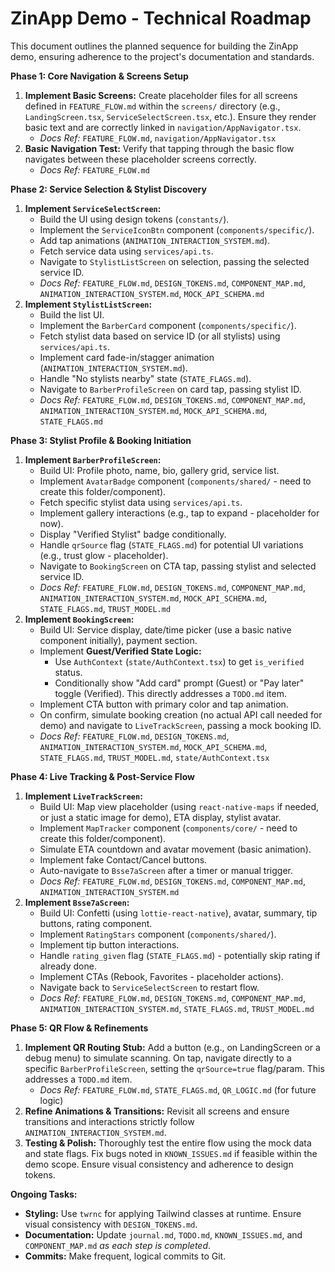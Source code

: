 # ZinApp Demo - Technical Roadmap

This document outlines the planned sequence for building the ZinApp demo, ensuring adherence to the project's documentation and standards.

**Phase 1: Core Navigation & Screens Setup**

1.  **Implement Basic Screens:** Create placeholder files for all screens defined in `FEATURE_FLOW.md` within the `screens/` directory (e.g., `LandingScreen.tsx`, `ServiceSelectScreen.tsx`, etc.). Ensure they render basic text and are correctly linked in `navigation/AppNavigator.tsx`.
    *   *Docs Ref:* `FEATURE_FLOW.md`, `navigation/AppNavigator.tsx`
2.  **Basic Navigation Test:** Verify that tapping through the basic flow navigates between these placeholder screens correctly.
    *   *Docs Ref:* `FEATURE_FLOW.md`

**Phase 2: Service Selection & Stylist Discovery**

1.  **Implement `ServiceSelectScreen`:**
    *   Build the UI using design tokens (`constants/`).
    *   Implement the `ServiceIconBtn` component (`components/specific/`).
    *   Add tap animations (`ANIMATION_INTERACTION_SYSTEM.md`).
    *   Fetch service data using `services/api.ts`.
    *   Navigate to `StylistListScreen` on selection, passing the selected service ID.
    *   *Docs Ref:* `FEATURE_FLOW.md`, `DESIGN_TOKENS.md`, `COMPONENT_MAP.md`, `ANIMATION_INTERACTION_SYSTEM.md`, `MOCK_API_SCHEMA.md`
2.  **Implement `StylistListScreen`:**
    *   Build the list UI.
    *   Implement the `BarberCard` component (`components/specific/`).
    *   Fetch stylist data based on service ID (or all stylists) using `services/api.ts`.
    *   Implement card fade-in/stagger animation (`ANIMATION_INTERACTION_SYSTEM.md`).
    *   Handle "No stylists nearby" state (`STATE_FLAGS.md`).
    *   Navigate to `BarberProfileScreen` on card tap, passing stylist ID.
    *   *Docs Ref:* `FEATURE_FLOW.md`, `DESIGN_TOKENS.md`, `COMPONENT_MAP.md`, `ANIMATION_INTERACTION_SYSTEM.md`, `MOCK_API_SCHEMA.md`, `STATE_FLAGS.md`

**Phase 3: Stylist Profile & Booking Initiation**

1.  **Implement `BarberProfileScreen`:**
    *   Build UI: Profile photo, name, bio, gallery grid, service list.
    *   Implement `AvatarBadge` component (`components/shared/` - need to create this folder/component).
    *   Fetch specific stylist data using `services/api.ts`.
    *   Implement gallery interactions (e.g., tap to expand - placeholder for now).
    *   Display "Verified Stylist" badge conditionally.
    *   Handle `qrSource` flag (`STATE_FLAGS.md`) for potential UI variations (e.g., trust glow - placeholder).
    *   Navigate to `BookingScreen` on CTA tap, passing stylist and selected service ID.
    *   *Docs Ref:* `FEATURE_FLOW.md`, `DESIGN_TOKENS.md`, `COMPONENT_MAP.md`, `ANIMATION_INTERACTION_SYSTEM.md`, `MOCK_API_SCHEMA.md`, `STATE_FLAGS.md`, `TRUST_MODEL.md`
2.  **Implement `BookingScreen`:**
    *   Build UI: Service display, date/time picker (use a basic native component initially), payment section.
    *   Implement **Guest/Verified State Logic:**
        *   Use `AuthContext` (`state/AuthContext.tsx`) to get `is_verified` status.
        *   Conditionally show "Add card" prompt (Guest) or "Pay later" toggle (Verified). This directly addresses a `TODO.md` item.
    *   Implement CTA button with primary color and tap animation.
    *   On confirm, simulate booking creation (no actual API call needed for demo) and navigate to `LiveTrackScreen`, passing a mock booking ID.
    *   *Docs Ref:* `FEATURE_FLOW.md`, `DESIGN_TOKENS.md`, `ANIMATION_INTERACTION_SYSTEM.md`, `MOCK_API_SCHEMA.md`, `STATE_FLAGS.md`, `TRUST_MODEL.md`, `state/AuthContext.tsx`

**Phase 4: Live Tracking & Post-Service Flow**

1.  **Implement `LiveTrackScreen`:**
    *   Build UI: Map view placeholder (using `react-native-maps` if needed, or just a static image for demo), ETA display, stylist avatar.
    *   Implement `MapTracker` component (`components/core/` - need to create this folder/component).
    *   Simulate ETA countdown and avatar movement (basic animation).
    *   Implement fake Contact/Cancel buttons.
    *   Auto-navigate to `Bsse7aScreen` after a timer or manual trigger.
    *   *Docs Ref:* `FEATURE_FLOW.md`, `DESIGN_TOKENS.md`, `COMPONENT_MAP.md`, `ANIMATION_INTERACTION_SYSTEM.md`
2.  **Implement `Bsse7aScreen`:**
    *   Build UI: Confetti (using `lottie-react-native`), avatar, summary, tip buttons, rating component.
    *   Implement `RatingStars` component (`components/shared/`).
    *   Implement tip button interactions.
    *   Handle `rating_given` flag (`STATE_FLAGS.md`) - potentially skip rating if already done.
    *   Implement CTAs (Rebook, Favorites - placeholder actions).
    *   Navigate back to `ServiceSelectScreen` to restart flow.
    *   *Docs Ref:* `FEATURE_FLOW.md`, `DESIGN_TOKENS.md`, `COMPONENT_MAP.md`, `ANIMATION_INTERACTION_SYSTEM.md`, `STATE_FLAGS.md`, `TRUST_MODEL.md`

**Phase 5: QR Flow & Refinements**

1.  **Implement QR Routing Stub:** Add a button (e.g., on LandingScreen or a debug menu) to simulate scanning. On tap, navigate directly to a specific `BarberProfileScreen`, setting the `qrSource=true` flag/param. This addresses a `TODO.md` item.
    *   *Docs Ref:* `FEATURE_FLOW.md`, `STATE_FLAGS.md`, `QR_LOGIC.md` (for future logic)
2.  **Refine Animations & Transitions:** Revisit all screens and ensure transitions and interactions strictly follow `ANIMATION_INTERACTION_SYSTEM.md`.
3.  **Testing & Polish:** Thoroughly test the entire flow using the mock data and state flags. Fix bugs noted in `KNOWN_ISSUES.md` if feasible within the demo scope. Ensure visual consistency and adherence to design tokens.

**Ongoing Tasks:**

*   **Styling:** Use `twrnc` for applying Tailwind classes at runtime. Ensure visual consistency with `DESIGN_TOKENS.md`.
*   **Documentation:** Update `journal.md`, `TODO.md`, `KNOWN_ISSUES.md`, and `COMPONENT_MAP.md` *as each step is completed*.
*   **Commits:** Make frequent, logical commits to Git.
